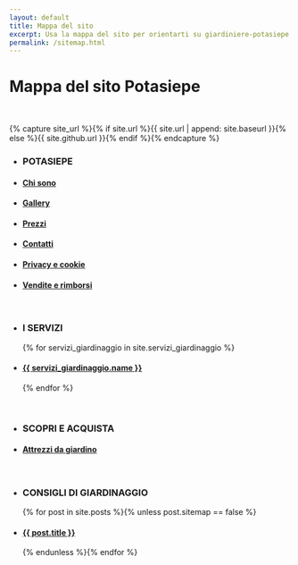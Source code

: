 ```yaml
---
layout: default
title: Mappa del sito
excerpt: Usa la mappa del sito per orientarti su giardiniere-potasiepe.fvg.it. Acquista i nostri attrezzi da giardino, prenota i nostri servizi di giardinaggio.
permalink: /sitemap.html
---
```

# Mappa del sito Potasiepe

<br/>

{% capture site_url %}{% if site.url %}{{ site.url | append: site.baseurl }}{% else %}{{ site.github.url }}{% endif %}{% endcapture %}

<ul>
  <li><h3>POTASIEPE</h3></li>
  <li>
    <h4>
      	<a class="page-link" href="/chi-sono/"> Chi sono </a>
    </h4>
  </li>
  <li>
    <h4>
        <a class="page-link" href="/gallery/"> Gallery </a>
    </h4>
  </li>
  <li>
    <h4>
        <a class="page-link" href="/prezzi/"> Prezzi </a>
    </h4>
  </li>
  <li>
    <h4>
        <a class="page-link" href="/contatti/"> Contatti</a>
    </h4>
  </li>
  <li>
    <h4>
        <a class="page-link" href="/cookie/"> Privacy e cookie </a>
    </h4>
  </li>
  <li>
    <h4>
        <a class="page-link" href="/condizioni-generali-di-vendita/"> Vendite e rimborsi </a>
    </h4>
  </li>
</ul>

<br/>

<ul>
  <li><h3>I SERVIZI</h3></li>
	{% for servizi_giardinaggio in site.servizi_giardinaggio %}
		<li>
      <h4>
			<a class="page-link" href="{{ site.baseurl }}{{ servizi_giardinaggio.url }}">{{ servizi_giardinaggio.name }}</a>
      </h4>
    </li>
	{% endfor %}
</ul>

<br/>

<ul>
  <li><h3>SCOPRI E ACQUISTA</h3></li>
		<li>
      <h4>
			<a class="page-link" href="/vendita-online-prodotti-per-giardinaggio/"> Attrezzi da giardino </a>
      </h4>
    </li>
</ul>

<br/>

<ul class="post-list" style="text-align:left;">
  <li><h3>CONSIGLI DI GIARDINAGGIO</h3></li>
{% for post in site.posts %}{% unless post.sitemap == false %}
  <li>
    <h4>
      <a class="page-link" href="{{ post.url | prepend: site_url | normalize_url }}">{{ post.title }}</a>
    </h4>
  </li>
{% endunless %}{% endfor %}
</ul>
